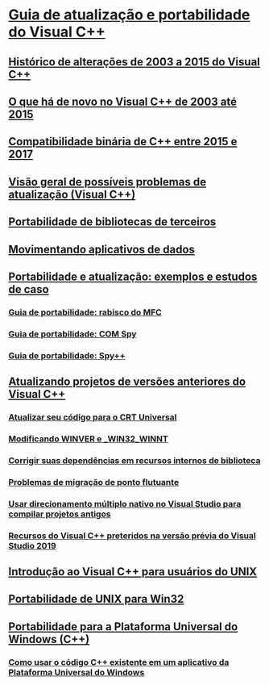 # [Guia de atualização e portabilidade do Visual C++](visual-cpp-porting-and-upgrading-guide.md)
## [Histórico de alterações de 2003 a 2015 do Visual C++](visual-cpp-change-history-2003-2015.md)
## [O que há de novo no Visual C++ de 2003 até 2015](visual-cpp-what-s-new-2003-through-2015.md)
## [Compatibilidade binária de C++ entre 2015 e 2017](binary-compat-2015-2017.md)
## [Visão geral de possíveis problemas de atualização (Visual C++)](overview-of-potential-upgrade-issues-visual-cpp.md)
## [Portabilidade de bibliotecas de terceiros](porting-third-party-libraries.md)
## [Movimentando aplicativos de dados](../data/data-access-programming-mfc-atl.md)
## [Portabilidade e atualização: exemplos e estudos de caso](porting-and-upgrading-examples-and-case-studies.md)
### [Guia de portabilidade: rabisco do MFC](porting-guide-mfc-scribble.md)
### [Guia de portabilidade: COM Spy](porting-guide-com-spy.md)
### [Guia de portabilidade: Spy++](porting-guide-spy-increment.md)
## [Atualizando projetos de versões anteriores do Visual C++](upgrading-projects-from-earlier-versions-of-visual-cpp.md)
### [Atualizar seu código para o CRT Universal](upgrade-your-code-to-the-universal-crt.md)
### [Modificando WINVER e _WIN32_WINNT](modifying-winver-and-win32-winnt.md)
### [Corrigir suas dependências em recursos internos de biblioteca](fix-your-dependencies-on-library-internals.md)
### [Problemas de migração de ponto flutuante](floating-point-migration-issues.md)
### [Usar direcionamento múltiplo nativo no Visual Studio para compilar projetos antigos](use-native-multi-targeting.md)
### [Recursos do Visual C++ preteridos na versão prévia do Visual Studio 2019](features-deprecated-in-visual-studio.md)
## [Introdução ao Visual C++ para usuários do UNIX](introduction-to-visual-cpp-for-unix-users.md)
## [Portabilidade de UNIX para Win32](porting-from-unix-to-win32.md)
## [Portabilidade para a Plataforma Universal do Windows (C++)](porting-to-the-universal-windows-platform-cpp.md)
### [Como usar o código C++ existente em um aplicativo da Plataforma Universal do Windows](how-to-use-existing-cpp-code-in-a-universal-windows-platform-app.md)
